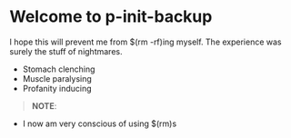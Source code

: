 # Welcome to p-init-backup
I hope this will prevent me from $(rm -rf)ing myself. The experience was surely the stuff of nightmares. 
* Stomach clenching
* Muscle paralysing
* Profanity inducing

> **NOTE**:
  * I now am very conscious of using $(rm)s
